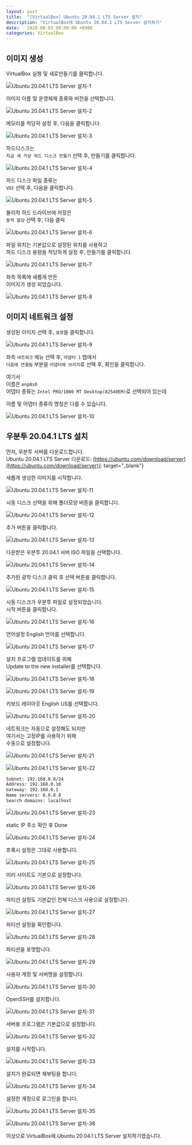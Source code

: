 ```yaml
---
layout: post
title:  "[VirtualBox] Ubuntu 20.04.1 LTS Server 설치"
description: "VirtualBox에 Ubuntu 20.04.1 LTS Server 설치하기"
date:   2020-08-03 09:00:00 +0900
categories: VirtualBox
---
```

## 이미지 생성

VirtualBox 실행 및 새로만들기를 클릭합니다.

![Ubuntu 20.04.1 LTS Server 설치-1](/assets/images/2020-08-03/ubuntu-20.04.1-lts-server-installation-1.png)

이미지 이름 및 운영체제 종류와 버전을 선택합니다.

![Ubuntu 20.04.1 LTS Server 설치-2](/assets/images/2020-08-03/ubuntu-20.04.1-lts-server-installation-2.png)

메모리를 적당히 설정 후, 다음을 클릭합니다.

![Ubuntu 20.04.1 LTS Server 설치-3](/assets/images/2020-08-03/ubuntu-20.04.1-lts-server-installation-3.png)

하드디스크는  
`지금 새 가상 하드 디스크 만들기` 선택 후, 만들기를 클릭합니다.

![Ubuntu 20.04.1 LTS Server 설치-4](/assets/images/2020-08-03/ubuntu-20.04.1-lts-server-installation-4.png)

하드 디스크 파일 종류는  
`VDI` 선택 후, 다음을 클릭합니다.

![Ubuntu 20.04.1 LTS Server 설치-5](/assets/images/2020-08-03/ubuntu-20.04.1-lts-server-installation-5.png)

물리적 하드 드라이브에 저장은  
`동적 할당` 선택 후, 다음 클릭

![Ubuntu 20.04.1 LTS Server 설치-6](/assets/images/2020-08-03/ubuntu-20.04.1-lts-server-installation-6.png)

파일 위치는 기본값으로 설정된 위치를 사용하고  
하드 디스크 용량을 적당하게 설정 후, 만들기를 클릭합니다.

![Ubuntu 20.04.1 LTS Server 설치-7](/assets/images/2020-08-03/ubuntu-20.04.1-lts-server-installation-7.png)

좌측 목록에 새롭게 만든  
이미지가 생성 되었습니다.

![Ubuntu 20.04.1 LTS Server 설치-8](/assets/images/2020-08-03/ubuntu-20.04.1-lts-server-installation-8.png)

## 이미지 네트워크 설정

생성된 이미지 선택 후, `설정`을 클릭합니다.

![Ubuntu 20.04.1 LTS Server 설치-9](/assets/images/2020-08-03/ubuntu-20.04.1-lts-server-installation-9.png)

좌측 `네트워크` 메뉴 선택 후, `어댑터 1` 탭에서  
`다음에 연결됨` 부분을 `어댑터에 브리지`로 선택 후, 확인을 클릭합니다.

여기서  
이름은 `enp8s0`  
어댑터 종류는 `Intel PRO/1000 MT Desktop(82540EM)`로 선택되어 있는데

이름 및 어댑터 종류의 명칭은 다를 수 있습니다.

![Ubuntu 20.04.1 LTS Server 설치-10](/assets/images/2020-08-03/ubuntu-20.04.1-lts-server-installation-10.png)

## 우분투 20.04.1 LTS 설치

먼저, 우분투 서버를 다운로드합니다.  
Ubuntu 20.04.1 LTS Server 다운로드: [https://ubuntu.com/download/server](https://ubuntu.com/download/server){: target="_blank"}

새롭게 생성한 이미지를 시작합니다.

![Ubuntu 20.04.1 LTS Server 설치-11](/assets/images/2020-08-03/ubuntu-20.04.1-lts-server-installation-11.png)

시동 디스크 선택을 위해 폴더모양 버튼을 클릭합니다.

![Ubuntu 20.04.1 LTS Server 설치-12](/assets/images/2020-08-03/ubuntu-20.04.1-lts-server-installation-12.png)

추가 버튼을 클릭합니다.

![Ubuntu 20.04.1 LTS Server 설치-13](/assets/images/2020-08-03/ubuntu-20.04.1-lts-server-installation-13.png)

다운받은 우분투 20.04.1 서버 ISO 파일을 선택합니다.

![Ubuntu 20.04.1 LTS Server 설치-14](/assets/images/2020-08-03/ubuntu-20.04.1-lts-server-installation-14.png)

추가된 광학 디스크 클릭 후 선택 버튼을 클릭합니다.

![Ubuntu 20.04.1 LTS Server 설치-15](/assets/images/2020-08-03/ubuntu-20.04.1-lts-server-installation-15.png)

시동 디스크가 우분투 파일로 설정되었습니다.  
시작 버튼을 클릭합니다.

![Ubuntu 20.04.1 LTS Server 설치-16](/assets/images/2020-08-03/ubuntu-20.04.1-lts-server-installation-16.png)

언어설정 English 언어를 선택합니다.

![Ubuntu 20.04.1 LTS Server 설치-17](/assets/images/2020-08-03/ubuntu-20.04.1-lts-server-installation-17.png)

설치 프로그램 업데이트를 위해  
Update to the new installer를 선택합니다.

![Ubuntu 20.04.1 LTS Server 설치-18](/assets/images/2020-08-03/ubuntu-20.04.1-lts-server-installation-18.png)

![Ubuntu 20.04.1 LTS Server 설치-19](/assets/images/2020-08-03/ubuntu-20.04.1-lts-server-installation-19.png)

키보드 레이아웃 English US를 선택합니다.

![Ubuntu 20.04.1 LTS Server 설치-20](/assets/images/2020-08-03/ubuntu-20.04.1-lts-server-installation-20.png)

네트워크는 자동으로 설정해도 되지만  
여기서는 고정IP를 사용하기 위해  
수동으로 설정합니다.

![Ubuntu 20.04.1 LTS Server 설치-21](/assets/images/2020-08-03/ubuntu-20.04.1-lts-server-installation-21.png)

![Ubuntu 20.04.1 LTS Server 설치-22](/assets/images/2020-08-03/ubuntu-20.04.1-lts-server-installation-22.png)

```bash
Subnet: 192.168.0.0/24
Address: 192.168.0.10
Gateway: 192.168.0.1
Name servers: 8.8.8.8
Search domains: localhost
```

![Ubuntu 20.04.1 LTS Server 설치-23](/assets/images/2020-08-03/ubuntu-20.04.1-lts-server-installation-23.png)

static IP 주소 확인 후 Done

![Ubuntu 20.04.1 LTS Server 설치-24](/assets/images/2020-08-03/ubuntu-20.04.1-lts-server-installation-24.png)

프록시 설정은 그대로 사용합니다.

![Ubuntu 20.04.1 LTS Server 설치-25](/assets/images/2020-08-03/ubuntu-20.04.1-lts-server-installation-25.png)

미러 사이트도 기본으로 설정합니다.

![Ubuntu 20.04.1 LTS Server 설치-26](/assets/images/2020-08-03/ubuntu-20.04.1-lts-server-installation-26.png)

파티션 설정도 기본값인 전체 디스크 사용으로 설정합니다.

![Ubuntu 20.04.1 LTS Server 설치-27](/assets/images/2020-08-03/ubuntu-20.04.1-lts-server-installation-27.png)

파티션 설정을 확인합니다.

![Ubuntu 20.04.1 LTS Server 설치-28](/assets/images/2020-08-03/ubuntu-20.04.1-lts-server-installation-28.png)

파티션을 포맷합니다.

![Ubuntu 20.04.1 LTS Server 설치-29](/assets/images/2020-08-03/ubuntu-20.04.1-lts-server-installation-29.png)

사용자 계정 및 서버명을 설정합니다.

![Ubuntu 20.04.1 LTS Server 설치-30](/assets/images/2020-08-03/ubuntu-20.04.1-lts-server-installation-30.png)

OpenSSH를 설치합니다.

![Ubuntu 20.04.1 LTS Server 설치-31](/assets/images/2020-08-03/ubuntu-20.04.1-lts-server-installation-31.png)

서버용 프로그램은 기본값으로 설정합니다.

![Ubuntu 20.04.1 LTS Server 설치-32](/assets/images/2020-08-03/ubuntu-20.04.1-lts-server-installation-32.png)

설치를 시작합니다.

![Ubuntu 20.04.1 LTS Server 설치-33](/assets/images/2020-08-03/ubuntu-20.04.1-lts-server-installation-33.png)

설치가 완료되면 재부팅을 합니다.

![Ubuntu 20.04.1 LTS Server 설치-34](/assets/images/2020-08-03/ubuntu-20.04.1-lts-server-installation-34.png)

설정한 계정으로 로그인을 합니다.

![Ubuntu 20.04.1 LTS Server 설치-35](/assets/images/2020-08-03/ubuntu-20.04.1-lts-server-installation-35.png)

![Ubuntu 20.04.1 LTS Server 설치-36](/assets/images/2020-08-03/ubuntu-20.04.1-lts-server-installation-36.png)

이상으로 VirtualBox에 Ubuntu 20.04.1 LTS Server 설치하기였습니다.
